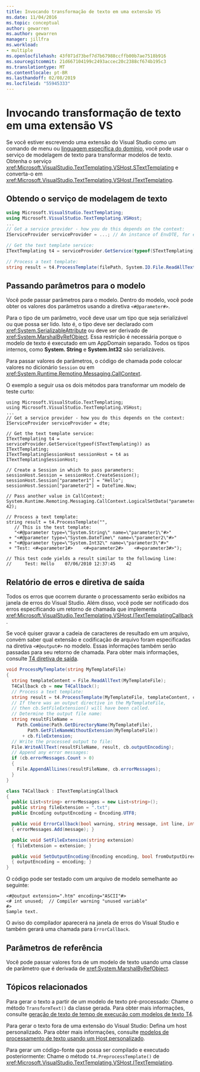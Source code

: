 ```yaml
---
title: Invocando transformação de texto em uma extensão VS
ms.date: 11/04/2016
ms.topic: conceptual
author: gewarren
ms.author: gewarren
manager: jillfra
ms.workload:
- multiple
ms.openlocfilehash: 43f071d73bef7d7b67988ccffb00b7ae7518b916
ms.sourcegitcommit: 21d667104199c2493accec20c2388cf674b195c3
ms.translationtype: MT
ms.contentlocale: pt-BR
ms.lasthandoff: 02/08/2019
ms.locfileid: "55945333"
---
```

# <a name="invoking-text-transformation-in-a-vs-extension"></a>Invocando transformação de texto em uma extensão VS
Se você estiver escrevendo uma extensão do Visual Studio como um comando de menu ou [linguagem específica do domínio](../modeling/modeling-sdk-for-visual-studio-domain-specific-languages.md), você pode usar o serviço de modelagem de texto para transformar modelos de texto. Obtenha o serviço <xref:Microsoft.VisualStudio.TextTemplating.VSHost.STextTemplating> e converta-o em <xref:Microsoft.VisualStudio.TextTemplating.VSHost.ITextTemplating>.

## <a name="getting-the-text-templating-service"></a>Obtendo o serviço de modelagem de texto

```csharp
using Microsoft.VisualStudio.TextTemplating;
using Microsoft.VisualStudio.TextTemplating.VSHost;
...
// Get a service provider - how you do this depends on the context:
IServiceProvider serviceProvider = ...; // An instance of EnvDTE, for example

// Get the text template service:
ITextTemplating t4 = serviceProvider.GetService(typeof(STextTemplating)) as ITextTemplating;

// Process a text template:
string result = t4.ProcessTemplate(filePath, System.IO.File.ReadAllText(filePath));
```

## <a name="passing-parameters-to-the-template"></a>Passando parâmetros para o modelo
 Você pode passar parâmetros para o modelo. Dentro do modelo, você pode obter os valores dos parâmetros usando a diretiva `<#@parameter#>`.

 Para o tipo de um parâmetro, você deve usar um tipo que seja serializável ou que possa ser lido. Isto é, o tipo deve ser declarado com <xref:System.SerializableAttribute> ou deve ser derivado de <xref:System.MarshalByRefObject>. Essa restrição é necessária porque o modelo de texto é executado em um AppDomain separado. Todos os tipos internos, como **System. String** e **System.Int32** são serializáveis.

 Para passar valores de parâmetros, o código de chamada pode colocar valores no dicionário `Session` ou em <xref:System.Runtime.Remoting.Messaging.CallContext>.

 O exemplo a seguir usa os dois métodos para transformar um modelo de teste curto:

```
using Microsoft.VisualStudio.TextTemplating;
using Microsoft.VisualStudio.TextTemplating.VSHost;
...
// Get a service provider - how you do this depends on the context:
IServiceProvider serviceProvider = dte;

// Get the text template service:
ITextTemplating t4 = serviceProvider.GetService(typeof(STextTemplating)) as ITextTemplating;
ITextTemplatingSessionHost sessionHost = t4 as ITextTemplatingSessionHost;

// Create a Session in which to pass parameters:
sessionHost.Session = sessionHost.CreateSession();
sessionHost.Session["parameter1"] = "Hello";
sessionHost.Session["parameter2"] = DateTime.Now;

// Pass another value in CallContext:
System.Runtime.Remoting.Messaging.CallContext.LogicalSetData("parameter3", 42);

// Process a text template:
string result = t4.ProcessTemplate("",
   // This is the test template:
   "<#@parameter type=\"System.String\" name=\"parameter1\"#>"
 + "<#@parameter type=\"System.DateTime\" name=\"parameter2\"#>"
 + "<#@parameter type=\"System.Int32\" name=\"parameter3\"#>"
 + "Test: <#=parameter1#>    <#=parameter2#>    <#=parameter3#>");

// This test code yields a result similar to the following line:
//     Test: Hello    07/06/2010 12:37:45    42
```

## <a name="error-reporting-and-the-output-directive"></a>Relatório de erros e diretiva de saída
 Todos os erros que ocorrem durante o processamento serão exibidos na janela de erros do Visual Studio. Além disso, você pode ser notificado dos erros especificando um retorno de chamada que implementa <xref:Microsoft.VisualStudio.TextTemplating.VSHost.ITextTemplatingCallback>.

 Se você quiser gravar a cadeia de caracteres de resultado em um arquivo, convém saber qual extensão e codificação de arquivo foram especificadas na diretiva `<#@output#>` no modelo. Essas informações também serão passadas para seu retorno de chamada. Para obter mais informações, consulte [T4 diretiva de saída](../modeling/t4-output-directive.md).

```csharp
void ProcessMyTemplate(string MyTemplateFile)
{
  string templateContent = File.ReadAllText(MyTemplateFile);
  T4Callback cb = new T4Callback();
  // Process a text template:
  string result = t4.ProcessTemplate(MyTemplateFile, templateContent, cb);
  // If there was an output directive in the MyTemplateFile,
  // then cb.SetFileExtension() will have been called.
  // Determine the output file name:
  string resultFileName =
    Path.Combine(Path.GetDirectoryName(MyTemplateFile),
        Path.GetFileNameWithoutExtension(MyTemplateFile))
      + cb.fileExtension;
  // Write the processed output to file:
  File.WriteAllText(resultFileName, result, cb.outputEncoding);
  // Append any error messages:
  if (cb.errorMessages.Count > 0)
  {
    File.AppendAllLines(resultFileName, cb.errorMessages);
  }
}

class T4Callback : ITextTemplatingCallback
{
  public List<string> errorMessages = new List<string>();
  public string fileExtension = ".txt";
  public Encoding outputEncoding = Encoding.UTF8;

  public void ErrorCallback(bool warning, string message, int line, int column)
  { errorMessages.Add(message); }

  public void SetFileExtension(string extension)
  { fileExtension = extension; }

  public void SetOutputEncoding(Encoding encoding, bool fromOutputDirective)
  { outputEncoding = encoding; }
}
```

 O código pode ser testado com um arquivo de modelo semelhante ao seguinte:

```
<#@output extension=".htm" encoding="ASCII"#>
<# int unused;  // Compiler warning "unused variable"
#>
Sample text.
```

 O aviso do compilador aparecerá na janela de erros do Visual Studio e também gerará uma chamada para `ErrorCallback`.

## <a name="reference-parameters"></a>Parâmetros de referência
 Você pode passar valores fora de um modelo de texto usando uma classe de parâmetro que é derivada de <xref:System.MarshalByRefObject>.

## <a name="related-topics"></a>Tópicos relacionados
 Para gerar o texto a partir de um modelo de texto pré-processado: Chame o método `TransformText()` da classe gerada. Para obter mais informações, consulte [geração de texto de tempo de execução com modelos de texto T4](../modeling/run-time-text-generation-with-t4-text-templates.md).

 Para gerar o texto fora de uma extensão do Visual Studio: Defina um host personalizado. Para obter mais informações, consulte [modelos de processamento de texto usando um Host personalizado](../modeling/processing-text-templates-by-using-a-custom-host.md).

 Para gerar um código-fonte que possa ser compilado e executado posteriormente: Chame o método `t4.PreprocessTemplate()` de <xref:Microsoft.VisualStudio.TextTemplating.VSHost.ITextTemplating>.
